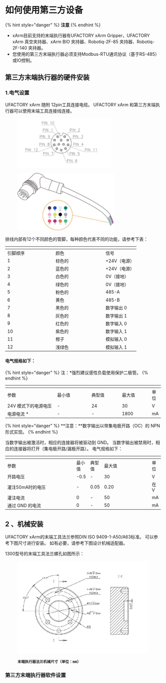 # 如何使用第三方设备

{% hint style="danger" %}
**注意**
{% endhint %}

* xArm目前支持的末端执行器有UFACTORY xArm Gripper，UFACTORY xArm 真空夹持器、xArm BIO 夹持器、Robotiq-2F-85 夹持器、Robotiq-2F-140 夹持器。
* 您使用的第三方末端执行器必须支持Modbus-RTU通讯协议（基于RS-485）或IO控制。



## **第三方末端执行器的硬件安装**

### **1.电气设置**

UFACTORY xArm 随附 12pin工具连接电缆。 UFACTORY xArm 和第三方末端执行器可以使用末端工具连接线连接。

<figure><img src="../.gitbook/assets/图片.png" alt="" width="305"><figcaption></figcaption></figure>

<figure><img src="../.gitbook/assets/图片 (1).png" alt=""><figcaption></figcaption></figure>

排线内部有12个不同颜色的管脚，每种颜色代表不同的功能，请参考下表：

<table data-header-hidden><thead><tr><th width="142.33333333333331"></th><th width="148"></th><th></th></tr></thead><tbody><tr><td>引脚顺序</td><td>颜色</td><td>信号</td></tr><tr><td>1</td><td>棕色的</td><td>+24V（电源）</td></tr><tr><td>2</td><td>蓝色的</td><td>+24V（电源）</td></tr><tr><td>3</td><td>白色的</td><td>0V（接地）</td></tr><tr><td>4</td><td>绿色的</td><td>0V（接地）</td></tr><tr><td>5</td><td>粉色的</td><td>485-A</td></tr><tr><td>6</td><td>黄色</td><td>485-B</td></tr><tr><td>7</td><td>黑色的</td><td>数字输出 0</td></tr><tr><td>8</td><td>灰色的</td><td>数字输出 1</td></tr><tr><td>9</td><td>红色的</td><td>数字输入 0</td></tr><tr><td>10</td><td>紫色的</td><td>数字输入 1</td></tr><tr><td>11</td><td>橙子</td><td>模拟输入 0</td></tr><tr><td>12</td><td>浅绿色</td><td>模拟输入 1</td></tr></tbody></table>

#### 电气规格如下：

{% hint style="danger" %}
注：\*强烈建议感性负载使用保护二极管。
{% endhint %}

<table data-header-hidden><thead><tr><th width="223"></th><th width="149"></th><th width="127"></th><th width="112"></th><th></th></tr></thead><tbody><tr><td>参数</td><td>最小值</td><td>典型值</td><td>最大值</td><td>单位</td></tr><tr><td>24V 模式下的电源电压</td><td>-</td><td>24</td><td>30</td><td>V</td></tr><tr><td>电源电流 *</td><td>-</td><td>-</td><td>1800</td><td>mA</td></tr></tbody></table>

{% hint style="danger" %}
**注意：**数字输出以带集电极开路（OC）的 NPN 形式实现。&#x20;
{% endhint %}

当数字输出被激活时，相应的连接器将被驱动到 GND。 当数字输出被禁用时，相应的连接器将打开（集电极开路/漏极开路）。 电气规格如下：

<table data-header-hidden><thead><tr><th width="218"></th><th></th><th></th><th width="146"></th><th></th></tr></thead><tbody><tr><td>参数</td><td>最小值</td><td>典型值</td><td>最大值</td><td>单位</td></tr><tr><td>开路电压</td><td>-0.5</td><td>-</td><td>30</td><td>V</td></tr><tr><td>灌注50mA时的电压</td><td>-</td><td>0.05</td><td>0.20</td><td>在V</td></tr><tr><td>灌注电流</td><td>0</td><td>-</td><td>50</td><td>mA</td></tr><tr><td>通过 GND 的电流</td><td>0</td><td>-</td><td>50</td><td>mA</td></tr></tbody></table>



## 2 **、机械安装**

UFACTORY xArm的末端工具法兰参照DIN ISO 9409-1-A50/A63标准。 可以参考下图尺寸进行安装。 如有必要，请参考下图设计机械适配器。

1300型号的末端工具法兰螺孔如图所示：

<figure><img src="../.gitbook/assets/图片 (2).png" alt=""><figcaption><p><strong><code>末端执行器法兰机械尺寸（单位：mm）</code></strong></p></figcaption></figure>



### **第三方末端执行器软件设置**



